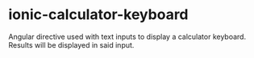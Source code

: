 # ionic-calculator-keyboard
Angular directive used with text inputs to display a calculator keyboard. Results will be displayed in said input.
